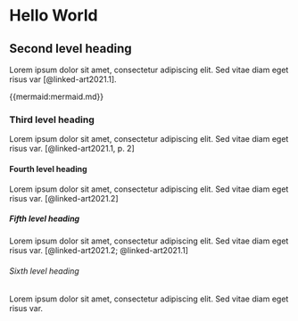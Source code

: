 # Hello World

## Second level heading

Lorem ipsum dolor sit amet, consectetur adipiscing elit. Sed vitae diam eget risus var [@linked-art2021.1].

{{mermaid:mermaid.md}}

### Third level heading

Lorem ipsum dolor sit amet, consectetur adipiscing elit. Sed vitae diam eget risus var. [@linked-art2021.1, p. 2]

#### Fourth level heading

Lorem ipsum dolor sit amet, consectetur adipiscing elit. Sed vitae diam eget risus var. [@linked-art2021.2]

##### Fifth level heading

Lorem ipsum dolor sit amet, consectetur adipiscing elit. Sed vitae diam eget risus var. [@linked-art2021.2; @linked-art2021.1]

###### Sixth level heading

Lorem ipsum dolor sit amet, consectetur adipiscing elit. Sed vitae diam eget risus var.
